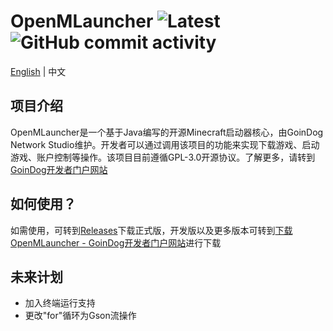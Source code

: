 # OpenMLauncher ![Latest](https://img.shields.io/badge/Latest_Version-1.0.0.3912-green) ![GitHub commit activity](https://img.shields.io/github/commit-activity/t/Richard-Gates/OpenMLauncher)
[English](./README.md) | 中文
## 项目介绍
OpenMLauncher是一个基于Java编写的开源Minecraft启动器核心，由GoinDog Network Studio维护。开发者可以通过调用该项目的功能来实现下载游戏、启动游戏、账户控制等操作。该项目目前遵循GPL-3.0开源协议。了解更多，请转到[GoinDog开发者门户网站](https://developers.goindog.cn/openmlauncher)
## 如何使用？
如需使用，可转到[Releases](https://github.com/SkeletalAunt477/OpenMLauncher/releases)下载正式版，开发版以及更多版本可转到[下载OpenMLauncher - GoinDog开发者门户网站](https://developers.goindog.cn/openmlauncher/download)进行下载
## 未来计划
- 加入终端运行支持
- 更改"for"循环为Gson流操作